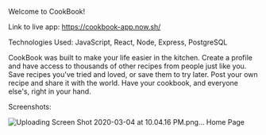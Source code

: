 Welcome to CookBook!

Link to live app: https://cookbook-app.now.sh/

Technologies Used: JavaScript, React, Node, Express, PostgreSQL

CookBook was built to make your life easier in the kitchen. Create a profile and have access to thousands of other recipes from people just like you. Save recipes you've tried and loved, or save them to try later. Post your own recipe and share it with the world. Have your cookbook, and everyone else's, right in your hand.

Screenshots:

![Uploading Screen Shot 2020-03-04 at 10.04.16 PM.png…]()
Home Page
